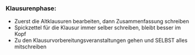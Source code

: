 ### Klausurenphase:
- Zuerst die Altklausuren bearbeiten, dann Zusammenfassung schreiben
- Spickzettel für die Klausur immer selber schreiben, bleibt besser im Kopf
- Zu den Klausurvorbereitungsveranstaltungen gehen und SELBST alles mitschreiben

